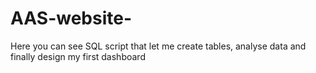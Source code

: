# AAS-website-
Here you can see SQL script that let me create tables, analyse data and finally design my first dashboard
